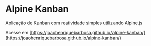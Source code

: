 # Alpine Kanban
Aplicação de Kanban com reatividade simples utilizando Alpine.js

Acesse em [https://joaohenriquebarbosa.github.io/alpine-kanban/](https://joaohenriquebarbosa.github.io/alpine-kanban/)
